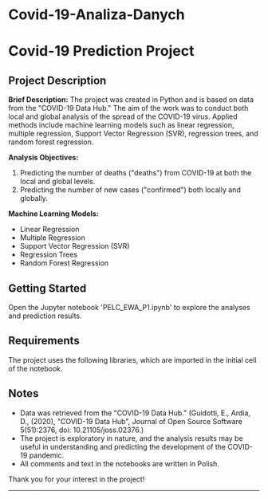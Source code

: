 # Covid-19-Analiza-Danych
# Covid-19 Prediction Project

## Project Description

**Brief Description:**
The project was created in Python and is based on data from the "COVID-19 Data Hub." The aim of the work was to conduct both local and global analysis of the spread of the COVID-19 virus. Applied methods include machine learning models such as linear regression, multiple regression, Support Vector Regression (SVR), regression trees, and random forest regression.

**Analysis Objectives:**
1. Predicting the number of deaths ("deaths") from COVID-19 at both the local and global levels.
2. Predicting the number of new cases ("confirmed") both locally and globally.

**Machine Learning Models:**
- Linear Regression
- Multiple Regression
- Support Vector Regression (SVR)
- Regression Trees
- Random Forest Regression

## Getting Started

Open the Jupyter notebook 'PELC_EWA_P1.ipynb' to explore the analyses and prediction results.

## Requirements

The project uses the following libraries, which are imported in the initial cell of the notebook.

## Notes

- Data was retrieved from the "COVID-19 Data Hub." (Guidotti, E., Ardia, D., (2020), "COVID-19 Data Hub", Journal of Open Source Software 5(51):2376, doi: 10.21105/joss.02376.)
- The project is exploratory in nature, and the analysis results may be useful in understanding and predicting the development of the COVID-19 pandemic.
- All comments and text in the notebooks are written in Polish.

Thank you for your interest in the project!

---
